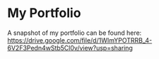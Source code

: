 # My Portfolio
A snapshot of my portfolio can be found here: https://drive.google.com/file/d/1WImYPOTRRB_4-6V2F3Pedn4wStb5Cl0v/view?usp=sharing
